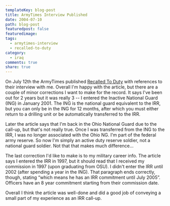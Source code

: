 ```yaml
---
templateKey: blog-post
title: ArmyTimes Interview Published
date: 2004-07-10
path: blog-post
featuredpost: false
featuredimage:
tags:
  - armytimes-interview
  - recalled-to-duty
category:
  - iraq
comments: true
share: true
---
```


On July 12th the ArmyTimes published [Recalled To Duty](http://www.armytimes.com/story.php?f=0-ARMYPAPER-3062457.php) with references to their interview with me. Overall I'm happy with the article, but there are a couple of minor corrections I want to make for the record. It says I've been out for 2 years but it was really 3 -- I entered the Inactive National Guard (ING) in January 2001. The ING is the national guard equivalent to the IRR, but you can only be in the ING for 12 months, after which you must either return to a drilling unit or be automatically transferred to the IRR.

Later the article says that I'm back in the Ohio National Guard due to the call-up, but that's not really true. Once I was transferred from the ING to the IRR, I was no longer associated with the Ohio NG. I'm part of the federal army reserve. So now I'm simply an active duty reserve soldier, not a national guard soldier. Not that that makes much difference...

The last correction I'd like to make is to my military career info. The article says I entered the IRR in 1997, but it should read that I received my commission in 1997 (upon graduating from OSU). I didn't enter the IRR until 2002 (after spending a year in the ING). That paragraph ends correctly, though, stating “which means he has an IRR commitment until July 2005”. Officers have an 8 year commitment starting from their commission date.

Overall I think the article was well-done and did a good job of conveying a small part of my experience as an IRR call-up.
